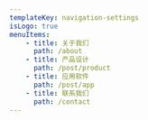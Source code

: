 ```yaml
---
templateKey: navigation-settings
isLogo: true
menuItems:
    - title: 关于我们
      path: /about
    - title: 产品设计
      path: /post/product
    - title: 应用软件
      path: /post/app
    - title: 联系我们
      path: /contact
---
```

